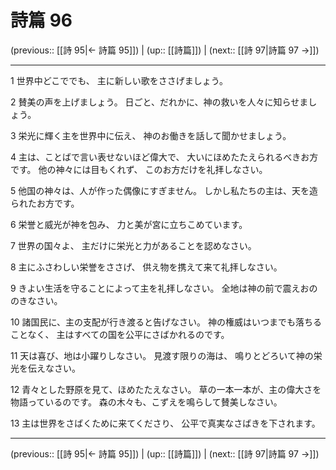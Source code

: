 # 詩篇 96

(previous:: [[詩 95|← 詩篇 95]]) | (up:: [[詩篇]]) | (next:: [[詩 97|詩篇 97 →]])

***


1 世界中どこででも、 主に新しい歌をささげましょう。 

2 賛美の声を上げましょう。 日ごと、だれかに、神の救いを人々に知らせましょう。 

3 栄光に輝く主を世界中に伝え、 神のお働きを話して聞かせましょう。 

4 主は、ことばで言い表せないほど偉大で、 大いにほめたたえられるべきお方です。 他の神々には目もくれず、 このお方だけを礼拝しなさい。 

5 他国の神々は、人が作った偶像にすぎません。 しかし私たちの主は、天を造られたお方です。 

6 栄誉と威光が神を包み、 力と美が宮に立ちこめています。 

7 世界の国々よ、 主だけに栄光と力があることを認めなさい。 

8 主にふさわしい栄誉をささげ、 供え物を携えて来て礼拝しなさい。 

9 きよい生活を守ることによって主を礼拝しなさい。 全地は神の前で震えおののきなさい。 

10 諸国民に、主の支配が行き渡ると告げなさい。 神の権威はいつまでも落ちることなく、 主はすべての国を公平にさばかれるのです。 

11 天は喜び、地は小躍りしなさい。 見渡す限りの海は、 鳴りとどろいて神の栄光を伝えなさい。 

12 青々とした野原を見て、ほめたたえなさい。 草の一本一本が、主の偉大さを物語っているのです。 森の木々も、こずえを鳴らして賛美しなさい。 

13 主は世界をさばくために来てくださり、 公平で真実なさばきを下されます。

***

(previous:: [[詩 95|← 詩篇 95]]) | (up:: [[詩篇]]) | (next:: [[詩 97|詩篇 97 →]])
